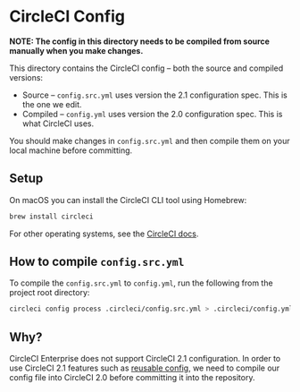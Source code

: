 # CircleCI Config

**NOTE: The config in this directory needs to be compiled from source manually when you make changes.**

This directory contains the CircleCI config – both the source and compiled versions:

* Source – `config.src.yml` uses version the 2.1 configuration spec. This is the one we edit.
* Compiled – `config.yml` uses version the 2.0 configuration spec. This is what CircleCI uses.

You should make changes in `config.src.yml` and then compile them on your local machine before committing.

## Setup

On macOS you can install the CircleCI CLI tool using Homebrew:

```sh
brew install circleci
```

For other operating systems, see the [CircleCI docs](https://circleci.com/docs/2.0/local-cli/#installation).

## How to compile `config.src.yml`

To compile the `config.src.yml` to `config.yml`, run the following from the project root directory:

```sh
circleci config process .circleci/config.src.yml > .circleci/config.yml
```

## Why?

CircleCI Enterprise does not support CircleCI 2.1 configuration. In order to use CircleCI 2.1 features such as [reusable config](https://circleci.com/docs/2.0/reusing-config), we need to compile our config file into CircleCI 2.0 before committing it into the repository.
